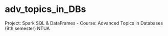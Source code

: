 # adv_topics_in_DBs
Project: Spark SQL &amp; DataFrames - Course: Advanced Topics in Databases (9th semester) NTUA
